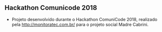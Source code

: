 ## Hackathon Comunicode 2018

-   Projeto desenvolvido durante o Hackathon ComuniCode 2018, realizado pela http://monitoratec.com.br/ para o projeto social Madre Cabrini.
